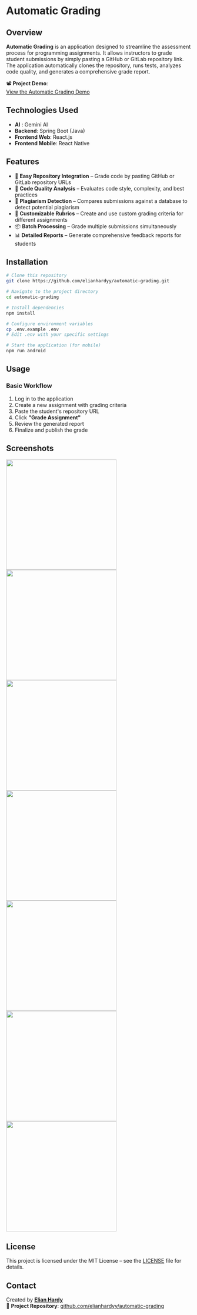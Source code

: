 # Automatic Grading

## Overview

**Automatic Grading** is an application designed to streamline the assessment process for programming assignments. It allows instructors to grade student submissions by simply pasting a GitHub or GitLab repository link. The application automatically clones the repository, runs tests, analyzes code quality, and generates a comprehensive grade report.

📽️ **Project Demo**:  
<a href="https://elianha.my.id/automatic-grading/" target="_blank" rel="noopener noreferrer">View the Automatic Grading Demo</a>

## Technologies Used

- **AI** : Gemini AI
- **Backend**: Spring Boot (Java)  
- **Frontend Web**: React.js  
- **Frontend Mobile**: React Native

## Features

- 🚀 **Easy Repository Integration** – Grade code by pasting GitHub or GitLab repository URLs  
- 🧠 **Code Quality Analysis** – Evaluates code style, complexity, and best practices  
- 🧩 **Plagiarism Detection** – Compares submissions against a database to detect potential plagiarism  
- 📝 **Customizable Rubrics** – Create and use custom grading criteria for different assignments  
- 📦 **Batch Processing** – Grade multiple submissions simultaneously  
- 📊 **Detailed Reports** – Generate comprehensive feedback reports for students  

## Installation

```bash
# Clone this repository
git clone https://github.com/elianhardyy/automatic-grading.git

# Navigate to the project directory
cd automatic-grading

# Install dependencies
npm install

# Configure environment variables
cp .env.example .env
# Edit .env with your specific settings

# Start the application (for mobile)
npm run android
```

## Usage

### Basic Workflow

1. Log in to the application  
2. Create a new assignment with grading criteria  
3. Paste the student's repository URL  
4. Click **"Grade Assignment"**  
5. Review the generated report  
6. Finalize and publish the grade

## Screenshots

<img src="images/loginscreen.jpeg" width="300">
<img src="images/homescreen.jpeg" width="300">
<img src="images/taskscreen.jpeg" width="300">
<img src="images/traineescreen.jpeg" width="300">
<img src="images/profilescreen.jpeg" width="300">
<img src="images/grading-resultscreen.jpeg" width="300">
<img src="images/validation-example.jpeg" width="300">

## License

This project is licensed under the MIT License – see the [LICENSE](LICENSE) file for details.

## Contact

Created by [**Elian Hardy**](https://github.com/elianhardyy)  
🔗 **Project Repository**: [github.com/elianhardyy/automatic-grading](https://github.com/elianhardyy/automatic-grading)
